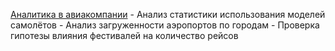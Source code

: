 [Аналитика в авиакомпании](https://github.com/sergeipm/airlines)
	- Анализ статистики использования моделей самолётов
	- Анализ загруженности аэропортов по городам
	- Проверка гипотезы влияния фестивалей на количество рейсов
 
